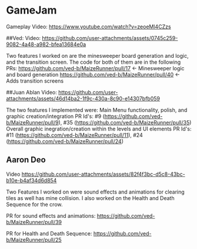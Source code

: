 # GameJam

Gameplay Video:
https://www.youtube.com/watch?v=zeoeMl4CZzs

##Ved:
Video:
https://github.com/user-attachments/assets/0745c259-9082-4a48-a982-bfea13684e0a

Two features I worked on are the minesweeper board generation and logic, and the transition screen. The code for both of them are in the following PRs:
https://github.com/ved-b/MaizeRunner/pull/17 <- Minesweeper logic and board generation
https://github.com/ved-b/MaizeRunner/pull/40 <- Adds transition screens

##Juan Ablan
Video:
https://github.com/user-attachments/assets/46d14ba2-1f9c-430a-8c90-e14307bfb059

The two features I implemented were:
Main Menu functionality, polish, and graphic creation/integration
PR Id's: #9 (https://github.com/ved-b/MaizeRunner/pull/9), #35 (https://github.com/ved-b/MaizeRunner/pull/35)
Overall graphic inegration/creation within the levels and UI elements
PR Id's: #11 (https://github.com/ved-b/MaizeRunner/pull/11), #24 (https://github.com/ved-b/MaizeRunner/pull/24)

## Aaron Deo
Video 
https://github.com/user-attachments/assets/82f4f3bc-d5c8-43bc-b10e-b4af34d6d854

Two Features I worked on were sound effects and animations for clearing tiles as well has mine collision. I also worked on the Health and Death Sequence for the crow.

PR for sound effects and animations: 
https://github.com/ved-b/MaizeRunner/pull/39

PR for Health and Death Sequence:
https://github.com/ved-b/MaizeRunner/pull/25
